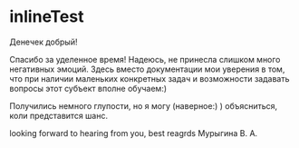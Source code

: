 # inlineTest

Денечек добрый!

Спасибо за уделенное время!
Надеюсь, не принесла слишком много негативных эмоций. 
Здесь вместо документации мои уверения в том, что при наличии маленьких конкретных задач и возможности задавать вопросы этот субъект вполне обучаем:)

Получились немного глупости, но я могу (наверное:) ) объясниться, коли представится шанс.

looking forward to hearing from you,
best reagrds
Мурыгина В. А.
